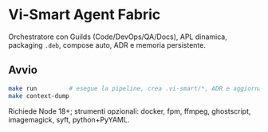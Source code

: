 # Vi-Smart Agent Fabric

Orchestratore con Guilds (Code/DevOps/QA/Docs), APL dinamica, packaging `.deb`, compose auto, ADR e memoria persistente.

## Avvio
```bash
make run         # esegue la pipeline, crea .vi-smart/*, ADR e aggiorna README
make context-dump
```

Richiede Node 18+; strumenti opzionali: docker, fpm, ffmpeg, ghostscript, imagemagick, syft, python+PyYAML.
